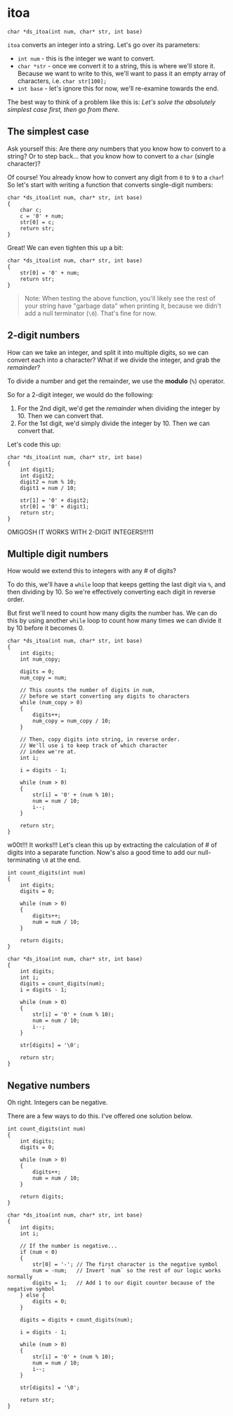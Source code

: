 # itoa

```
char *ds_itoa(int num, char* str, int base)
```

`itoa` converts an integer into a string. Let's go over its parameters:

* `int num` - this is the integer we want to convert.
* `char *str` - once we convert it to a string, this is where we'll store it. Because we want to write to this, we'll want to pass it an empty array of characters, i.e. `char str[100];`
* `int base` - let's ignore this for now, we'll re-examine towards the end.

The best way to think of a problem like this is: _Let's solve the absolutely simplest case first, then go from there._

## The simplest case

Ask yourself this: Are there _any_ numbers that you know how to convert to a string? Or to step back... that you know how to convert to a `char` (single character)?

Of course! You already know how to convert any digit from `0` to `9` to a `char`! So let's start with writing a function that converts single-digit numbers:

```
char *ds_itoa(int num, char* str, int base)
{
	char c;
	c = '0' + num;
	str[0] = c;
	return str;
}
```

Great! We can even tighten this up a bit:

```
char *ds_itoa(int num, char* str, int base)
{
	str[0] = '0' + num;
	return str;
}
```

> Note: When testing the above function, you'll likely see the rest of your string have "garbage data" when printing it, because we didn't add a null terminator (`\0`). That's fine for now.

## 2-digit numbers

How can we take an integer, and split it into multiple digits, so we can convert each into a character? What if we divide the integer, and grab the _remainder_?

To divide a number and get the remainder, we use the **modulo** (`%`) operator.

So for a 2-digit integer, we would do the following:

1. For the 2nd digit, we'd get the _remainder_ when dividing the integer by 10. Then we can convert that.
2. For the 1st digit, we'd simply divide the integer by 10. Then we can convert that.

Let's code this up:

```
char *ds_itoa(int num, char* str, int base)
{
	int digit1;
	int digit2;
	digit2 = num % 10;
	digit1 = num / 10;

	str[1] = '0' + digit2;
	str[0] = '0' + digit1;
	return str;
}
```

OMIGOSH IT WORKS WITH 2-DIGIT INTEGERS!!!11

## Multiple digit numbers

How would we extend this to integers with any # of digits?

To do this, we'll have a `while` loop that keeps getting the last digit via `%`, and then dividing by 10. So we're effectively converting each digit in reverse order.

But first we'll need to count how many digits the number has. We can do this by using another `while` loop to count how many times we can divide it by 10 before it becomes 0.

```
char *ds_itoa(int num, char* str, int base)
{
	int digits;
	int num_copy;
	
	digits = 0;
	num_copy = num;
	
	// This counts the number of digits in num,
	// before we start converting any digits to characters
	while (num_copy > 0)
	{
		digits++;
		num_copy = num_copy / 10;
	}
	
	// Then, copy digits into string, in reverse order.
	// We'll use i to keep track of which character
	// index we're at.
	int i;
	
	i = digits - 1;	

	while (num > 0)
	{
		str[i] = '0' + (num % 10);
		num = num / 10;
		i--;
	}

	return str;
}
```

w00t!!! It works!!! Let's clean this up by extracting the calculation of # of digits into a separate function. Now's also a good time to add our null-terminating `\0` at the end.

```
int count_digits(int num)
{
	int digits;
	digits = 0;
	
	while (num > 0)
	{
		digits++;
		num = num / 10;
	}
	
	return digits;
}

char *ds_itoa(int num, char* str, int base)
{
	int digits;
	int i;
	digits = count_digits(num);
	i = digits - 1;

	while (num > 0)
	{
		str[i] = '0' + (num % 10);
		num = num / 10;
		i--;
	}
	
	str[digits] = '\0';

	return str;
}
```

## Negative numbers

Oh right. Integers can be negative.

There are a few ways to do this. I've offered one solution below.

```
int count_digits(int num)
{
    int digits;
    digits = 0;
    
    while (num > 0)
    {
        digits++;
        num = num / 10;
    }
    
    return digits;
}

char *ds_itoa(int num, char* str, int base)
{
    int digits;
    int i;
    
    // If the number is negative...
    if (num < 0)
    {
        str[0] = '-'; // The first character is the negative symbol
        num = -num;   // Invert `num` so the rest of our logic works normally
        digits = 1;   // Add 1 to our digit counter because of the negative symbol
    } else {
        digits = 0;
    }
    
    digits = digits + count_digits(num);
    
    i = digits - 1;
    
    while (num > 0)
    {
        str[i] = '0' + (num % 10);
        num = num / 10;
        i--;
    }
    
    str[digits] = '\0';
    
    return str;
}
```